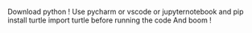 Download python ! 
Use pycharm or vscode or jupyternotebook
and pip install turtle
import turtle before running the code
And boom ! 
